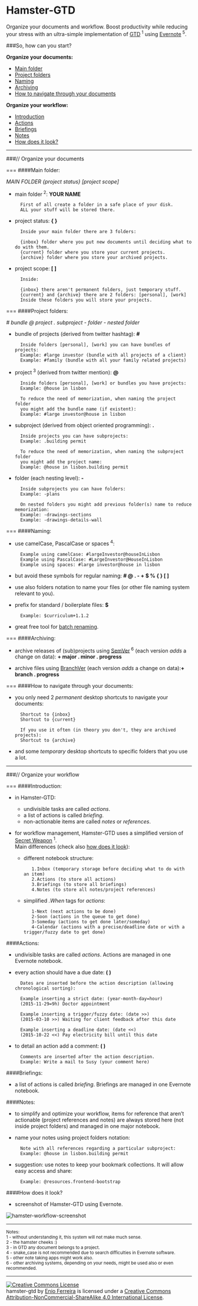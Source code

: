 Hamster-GTD
===========

Organize your documents and workflow. Boost productivity while reducing your stress with an ultra-simple implementation of [GTD](http://en.wikipedia.org/wiki/Getting_Things_Done)<sup> 1</sup> using [Evernote](https://www.evernote.com/referral/Registration.action?sig=3ce24e3db69e37fbf772dab92921127b&uid=52016286)<sup> 5</sup>.

###So, how can you start?

**Organize your documents:**

- [Main folder](#main-folder)
- [Project folders](#project-folders)
- [Naming](#naming)
- [Archiving](#archiving)
- [How to navigate through your documents](#how-to-navigate-through-your-documents)

**Organize your workflow:**

- [Introduction](#introduction)
- [Actions](#actions)
- [Briefings](#briefings)
- [Notes](#notes)
- [How does it look?](#how-does-it-look)

---
###// Organize your documents

===
####Main folder:

*MAIN FOLDER {project status} [project scope]*

- main folder<sup> 2</sup>: **YOUR NAME**

        First of all create a folder in a safe place of your disk.
        ALL your stuff will be stored there.

- project status: **{ }**

        Inside your main folder there are 3 folders:

        {inbox} folder where you put new documents until deciding what to do with them.
        {current} folder where you store your current projects.
        {archive} folder where you store your archived projects.
    
- project scope: **[ ]** 

        Inside:

        {inbox} there aren't permanent folders, just temporary stuff.
        {current} and {archive} there are 2 folders: [personal], [work]
        Inside these folders you will store your projects.

===
####Project folders:

*# bundle @ project . subproject - folder - nested folder*

- bundle of projects (derived from twitter hashtag): **#**

        Inside folders [personal], [work] you can have bundles of projects:
        Example: #large investor (bundle with all projects of a client)
        Example: #family (bundle with all your family related projects)

- project<sup> 3</sup> (derived from twitter mention): **@**

    	Inside folders [personal], [work] or bundles you have projects:
        Example: @house in lisbon

        To reduce the need of memorization, when naming the project folder
        you might add the bundle name (if existent):
        Example: #large investor@house in lisbon

- subproject (derived from object oriented programming): **.**

    	Inside projects you can have subprojects:
        Example: .building permit

        To reduce the need of memorization, when naming the subproject folder
        you might add the project name:
        Example: @house in lisbon.building permit

- folder (each nesting level): **-**

    	Inside subprojects you can have folders:
        Example: -plans

        On nested folders you might add previous folder(s) name to reduce memorization:
        Example: -drawings-sections
        Example: -drawings-details-wall

===
####Naming:

- use camelCase, PascalCase or spaces<sup> 4</sup>:

        Example using camelCase: #largeInvestor@houseInLisbon
        Example using PascalCase: #LargeInvestor@HouseInLisbon
        Example using spaces: #large investor@house in lisbon  

- but avoid these symbols for regular naming: **# @ . - + $ % { } [ ]**

- use also folders notation to name your files (or other file naming system relevant to you).

- prefix for standard / boilerplate files: **$**

        Example: $curriculum+1.1.2  

- great free tool for [batch renaming](http://www.bulkrenameutility.co.uk/Screenshots.php).

===
####Archiving:

- archive releases of (sub)projects using [SemVer](http://www.semver.org/)<sup> 6</sup> (each version *adds* a change on data): **+ major . minor . progress**

- archive files using [BranchVer](https://github.com/eniomauro/branchVer) (each version *adds* a change on data):**+ branch . progress**

===
####How to navigate through your documents:

- you only need 2 *permanent* desktop shortcuts to navigate your documents: 

        Shortcut to {inbox}
        Shortcut to {current}

        If you use it often (in theory you don't, they are archived projects):
        Shortcut to {archive}

- and some *temporary* desktop shortcuts to specific folders that you use a lot.

---
###// Organize your workflow

===
####Introduction:

- in Hamster-GTD:
  - undivisible tasks are called *actions*.
  - a list of actions is called *briefing*.
  - non-actionable items are called *notes* or *references*.

- for workflow management, Hamster-GTD uses a simplified version of [Secret Weapon](http://www.thesecretweapon.org/media/Manifesto/The-Secret-Weapon-Manifesto.pdf)<sup> 1</sup>.<br>
Main differences (check also [how does it look](#how-does-it-look)):

  - different notebook structure:

           1.Inbox (temporary storage before deciding what to do with an item)
           2.Actions (to store all actions)
           3.Briefings (to store all briefings)
           4.Notes (to store all notes/project references)
  
  - simplified *.When* tags for *actions*:

           1-Next (next actions to be done)
           2-Soon (actions in the queue to get done)
           3-Someday (actions to get done later/someday)
           4-Calendar (actions with a precise/deadline date or with a trigger/fuzzy date to get done)

####Actions:

- undivisible tasks are called *actions*. Actions are managed in one Evernote notebook.

- every action should have a due date: **( )**

        Dates are inserted before the action description (allowing chronological sorting):
        
        Example inserting a strict date: (year-month-day=hour)
        (2015-11-29=9h) Doctor appointment

        Example inserting a trigger/fuzzy date: (date >>)
        (2015-03-10 >>) Waiting for client feedback after this date

        Example inserting a deadline date: (date <<)
        (2015-10-22 <<) Pay electricity bill until this date
        
- to detail an action add a comment: **( )**

        Comments are inserted after the action description.
        Example: Write a mail to Susy (your comment here)

####Briefings:

- a list of actions is called *briefing*. Briefings are managed in one Evernote notebook.

####Notes:

- to simplify and optimize your workflow, items for reference that aren’t actionable (project references and notes) are always stored here (not inside project folders) and managed in one major notebook.

- name your notes using project folders notation:

        Note with all references regarding a particular subproject:
        Example: @house in lisbon.building permit

- suggestion: use notes to keep your bookmark collections. It will allow easy access and share:

		Example: @resources.frontend-bootstrap

####How does it look?

- screenshot of Hamster-GTD using Evernote.

![hamster-workflow-screenshot](https://github.com/we-build-dreams/hamster-gtd/blob/master/examples/hamster-workflow_screenshot%20example.png)

---
<sup>Notes:</sup><br>
<sup>1 - without understanding it, this system will not make much sense.</sup><br>
<sup>2 - the hamster cheeks :)</sup><br>
<sup>3 - in GTD any document belongs to a project.</sup><br>
<sup>4 - snake_case is not recommended due to search difficulties in Evernote software.</sup><br>
<sup>5 - other note taking apps might work also.</sup><br>
<sup>6 - other archiving systems, depending on your needs, might be used also or even recommended.</sup>

---
<a rel="license" href="http://creativecommons.org/licenses/by-nc-sa/4.0/"><img alt="Creative Commons License" style="border-width:0" src="https://i.creativecommons.org/l/by-nc-sa/4.0/88x31.png" /></a><br /><span xmlns:dct="http://purl.org/dc/terms/" property="dct:title">hamster-gtd</span> by <a xmlns:cc="http://creativecommons.org/ns#" href="http://enioferreira.com/" property="cc:attributionName" rel="cc:attributionURL">Enio Ferreira</a> is licensed under a <a rel="license" href="http://creativecommons.org/licenses/by-nc-sa/4.0/">Creative Commons Attribution-NonCommercial-ShareAlike 4.0 International License</a>.
